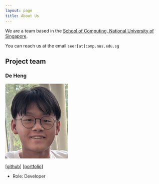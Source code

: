 ```yaml
---
layout: page
title: About Us
---
```


We are a team based in the [School of Computing, National University of Singapore](https://www.comp.nus.edu.sg).

You can reach us at the email `seer[at]comp.nus.edu.sg`

## Project team

### De Heng

<img src="images/ndhhh.png" width="200px">

[[github](https://github.com/ndhhh)]
[[portfolio](team/ndhhh.md)]

* Role: Developer
